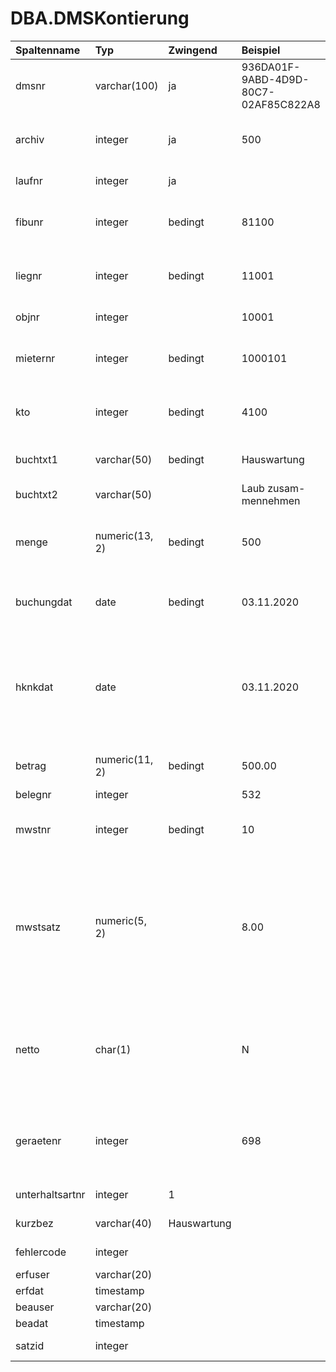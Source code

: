 # DBA.DMSKontierung

|Spaltenname|Typ|Zwingend|Beispiel|Kommentar|
|:----------|:--|:-------|:-------|:--------|
|dmsnr|varchar(100)|ja|936DA01F-9ABD-4D9D-80C7-02AF85C822A8|Eindeutige Identifikation eines Dokuments aus DMS|
|archiv|integer|ja|500|Die Archivnr wird von Rimo R5 vergeben, kann dort jedoch im Rahmen der E-Dossier Archive frei defineirt werden|
|laufnr|integer|ja||Fortlaufende Nummerierung pro dmsnr beginnend mit 1 |
|fibunr|integer|bedingt|81100|Nummer der Finanzbuchhaltung <br>zwingend für automatischen Import|
|liegnr|integer|bedingt|11001|Liegenschaftsnummer gemäss vDMSObjekt<br>zwingend, wenn Objekt (objnr) angegeben wird|
|objnr|integer||10001|Objektnummer gemäss vDMSObjekt|
|mieternr|integer|bedingt|1000101|Mieternummer. Prioritär gegenüber Kontierung (kto)<br>zwingend für automatischen Import, wenn kto leer|
|kto|integer|bedingt|4100|Kontonummer. Alternativ zu Mieternummer (mieternr)<br>zwingend für automatischen Import, wenn mieternr leer|
|buchtxt1|varchar(50)|bedingt|Hauswartung|Buchungstext 1<br>zwingend für automatischen Import|
|buchtxt2|varchar(50)||Laub zusam-mennehmen|Buchungstext 2|
|menge|numeric(13, 2)|bedingt|500|Menge ist nur zwingend, wenn Menge auf Konto als zwingend definiert (vDMSFibukonto.MENGEZWING = 1)|
|buchungdat|date|bedingt|03.11.2020|Buchungsdatum muss pro dmsnr immer gleich sein<br>zwingend für automatischen Import|
|hknkdat|date||03.11.2020|Datum zur Abgrenzung der Nebenkostenabrechnung. Wenn dieser Wert leer (NULL) geliefert wird, so überträgt Rimo R5 den Wert = BUCHUNGDAT beim Import in die Systemtabellen. Ansonsten wird das HKNKDAT in die Rimo R5 Buchung übernommen.|
|betrag|numeric(11, 2)|bedingt|500.00|Betrag der Kontierung<br>zwingend für automatischen Import|
|belegnr|integer||532|manuelle Belegnummer|
|mwstnr|integer|bedingt|10|MWST Code. <br>zwingend für automatischen Import, wenn Betrag mit MWST gebucht werden soll|
|mwstsatz|numeric(5, 2)||8.00|Mehrwertsteuersatz<br>Ist nur nötig, wenn der %-Satz ein anderer ist, als derjenige, welcher zum Buchungsdatum gültig ist. <br>Bsp: per 23.01.2018 ist 7.7% gültig. Bei einer Rechnung per Buchungsdatum 23.01.2018, welche aber das Jahr 2017 betrifft, muss hier 8.00% eingetragen werden.|
|netto|char(1)||N|‚N‘ oder NULL = BRUTTO<br>‚Y‘ = NETTO<br>NETTO bezieht sich auf den Betrag bezüglich MWST.<br>Wenn Betrag inkl. MWST, so kann Feld NETTO leer sein,<br>wenn Betrag exkl. MWST, so muss NETTO = ‚Y‘ sein.|
|geraetenr|integer||698|Gerätenummer gemäss vDMSGeraet.<br>Wenn ein automatischer Unterhalt erfasst werden soll, so muss ein Gerät definiert werden.|
|unterhaltsartnr|integer|1||Unterhaltsart gemäss vDMSUnterhaltsart|
|kurzbez|varchar(40)|Hauswartung||Kurzbezeichnung des Un-terhalts|
|fehlercode|integer|||Wird von Rimo R5 abgefüllt. Gemäss Fehlercodeliste|
|erfuser|varchar(20)|||Erfassungsuser|
|erfdat|timestamp|||Erfassungsdatum|
|beauser|varchar(20)|||Letzer Bearbeitungsuser|
|beadat|timestamp|||Letztes Bearbeitungsdatum|
|satzid|integer|||wird nur von Rimo R5 verwendet|
